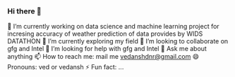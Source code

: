 ### Hi there 👋

<!--
**vedansh19jaiswal/vedansh19jaiswal** is a ✨ _special_ ✨ repository because its `README.md` (this file) appears on your GitHub profile.

Here are some ideas to get you started:
-->
 🔭 I’m currently working on data science and machine learning project for incresing accuracy of weather prediction of data provides by WIDS DATATHON
🌱 I’m currently exploring my field
 👯 I’m looking to collaborate on gfg and Intel
 🤔 I’m looking for help with gfg and Intel
💬 Ask me about anything
📫 How to reach me: mail me vedanshdnr@gmail.com 😄 Pronouns: ved or vedansh
⚡ Fun fact: ...

